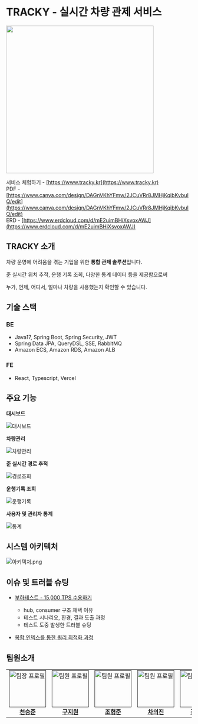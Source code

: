 # TRACKY - 실시간 차량 관제 서비스

<img src="https://github.com/Kernel360/KDEV4-TRACKY-BE/blob/resource/img-tracky/image.png?raw=true" width="400">

서비스 체험하기 - [https://www.tracky.kr](https://www.tracky.kr)<br/>
PDF - [https://www.canva.com/design/DAGnVKhYFmw/2JCuVRr8JMHjKqibKvbuIQ/edit](https://www.canva.com/design/DAGnVKhYFmw/2JCuVRr8JMHjKqibKvbuIQ/edit)<br/>
ERD - [https://www.erdcloud.com/d/mE2uimBHiXsvoxAWJ](https://www.erdcloud.com/d/mE2uimBHiXsvoxAWJ)



## TRACKY 소개
차량 운영에 어려움을 겪는 기업을 위한 **통합 관제 솔루션**입니다.

준 실시간 위치 추적, 운행 기록 조회, 다양한 통계 데이터 등을 제공함으로써

누가, 언제, 어디서, 얼마나 차량을 사용했는지 확인할 수 있습니다.

## 기술 스택
### BE
- Java17, Spring Boot, Spring Security, JWT
- Spring Data JPA, QueryDSL, SSE, RabbitMQ
- Amazon ECS, Amazon RDS, Amazon ALB


### FE
- React, Typescript, Vercel 


## 주요 기능

**대시보드**

![대시보드]()

**차량관리**

![차량관리]()

**준 실시간 경로 추적**

![경로조회]()


**운행기록 조회**

![운행기록]()

**사용자 및 관리자 통계**

![통계]()



## 시스템 아키텍처
![아키텍처.png]()


## 이슈 및 트러블 슈팅
- [부하테스트 - 15,000 TPS 수용하기](https://www.notion.so/1cea3f519ab880979ae1c736bf9f0198)
  - hub, consumer 구조 채택 이유
  - 테스트 시나리오, 환경, 결과 도출 과정
  - 테스트 도중 발생한 트러블 슈팅

- [복합 인덱스를 통한 쿼리 최적화 과정](https://github.com/Kernel360/KDEV4-TRACKY-BE/wiki/%EB%B3%B5%ED%95%A9-%EC%9D%B8%EB%8D%B1%EC%8A%A4%EB%A5%BC-%ED%86%B5%ED%95%9C-%EC%A1%B0%ED%9A%8C-%EC%BF%BC%EB%A6%AC-%EC%B5%9C%EC%A0%81%ED%99%94-%EA%B3%BC%EC%A0%95)


## 팀원소개
<table>
  <tbody>
    <tr>
      <td align="center">
        <a href="">
          <img src="" width="100px;" alt="팀장 프로필"/><br />
          <span><b>천승준</b></span>
        </a>
      </td>
      <td align="center">
        <a href="">
          <img src="" width="100px;" alt="팀원 프로필"/><br />
          <span><b>구지원</b></span>
        </a>
      </td>
      <td align="center">
        <a href="">
          <img src="" width="100px;" alt="팀원 프로필"/><br />
          <span><b>조형준</b></span>
        </a>
      </td>
      <td align="center">
        <a href="">
          <img src="" width="100px;" alt="팀원 프로필"/><br />
          <span><b>차의진</b></span>
        </a>
      </td>
      <td align="center">
        <a href="">
          <img src="" width="100px;" alt="팀원 프로필"/><br />
          <span><b>김한빈</b></span>
        </a>
      </td>
      <td align="center">
        <a href="">
          <img src="" width="100px;" alt="팀원 프로필"/><br />
          <span><b>오승택</b></span>
        </a>
      </td>
    </tr>
  </tbody>
</table>



